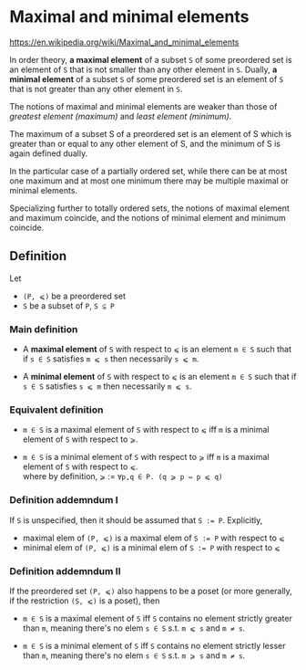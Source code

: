 # Maximal and minimal elements

https://en.wikipedia.org/wiki/Maximal_and_minimal_elements

In order theory, **a maximal element** of a subset `S` of some preordered set is an element of `S` that is not smaller than any other element in `S`. Dually, **a minimal element** of a subset `S` of some preordered set is an element of `S` that is not greater than any other element in `S`.

The notions of maximal and minimal elements are weaker than those of *greatest element (maximum)* and *least element (minimum)*.

The maximum of a subset S of a preordered set is an element of S which is greater than or equal to any other element of S, and the minimum of S is again defined dually.

In the particular case of a partially ordered set, while there can be at most one maximum and at most one minimum there may be multiple maximal or minimal elements.

Specializing further to totally ordered sets, the notions of maximal element and maximum coincide, and the notions of minimal element and minimum coincide.


## Definition

Let
- `(P, ⩽)` be a preordered set
- `S` be a subset of `P`, `S ⊆ P`

### Main definition

* A **maximal element** of `S` with respect to `⩽` is an element `m ∈ S` such that if `s ∈ S` satisfies `m ⩽ s` then necessarily `s ⩽ m`.

* A **minimal element** of `S` with respect to `⩽` is an element `m ∈ S` such that if `s ∈ S` satisfies `s ⩽ m` then necessarily `m ⩽ s`.


### Equivalent definition

* `m ∈ S` is a maximal element of `S` with respect to `⩽` iff `m` is a minimal element of `S` with respect to `⩾`.

* `m ∈ S` is a minimal element of `S` with respect to `⩾` iff `m` is a maximal element of `S` with respect to `⩽`.   
  where by definition, `⩾` := `∀p,q ∈ P. (q ⩾ p ⇔ p ⩽ q)`


### Definition addemndum I

If `S` is unspecified, then it should be assumed that `S := P`. Explicitly,
- maximal elem of `(P, ⩽)` is a maximal elem of `S := P` with respect to `⩽`
- minimal elem of `(P, ⩽)` is a minimal elem of `S := P` with respect to `⩽`


### Definition addemndum II

If the preordered set `(P, ⩽)` also happens to be a poset (or more generally, if the restriction `(S, ⩽)` is a poset), then

- `m ∈ S` is a maximal element of `S` iff `S` contains no element strictly greater than `m`, meaning there's no elem `s ∈ S` s.t. `m ⩽ s` and `m ≠ s`.

- `m ∈ S` is a minimal element of `S` iff `S` contains no element strictly lesser than `m`, meaning there's no elem `s ∈ S` s.t. `m ⩾ s` and `m ≠ s`.
